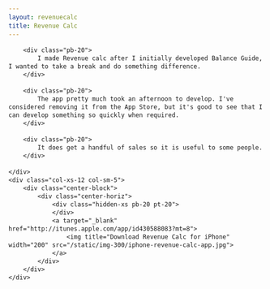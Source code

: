 ```yaml
---
layout: revenuecalc
title: Revenue Calc
---
```


<div class="row">
	<div class="col-xs-12 col-sm-7">

		<div class="pb-20">
			I made Revenue calc after I initially developed Balance Guide, I wanted to take a break and do something difference. 
		</div>

		<div class="pb-20">
			The app pretty much took an afternoon to develop. I've considered removing it from the App Store, but it's good to see that I can develop something so quickly when required.
		</div>

		<div class="pb-20">
			It does get a handful of sales so it is useful to some people.
		</div>

	</div>
	<div class="col-xs-12 col-sm-5">
		<div class="center-block">
			<div class="center-horiz">
				<div class="hidden-xs pb-20 pt-20">
				</div>
				<a target="_blank" href="http://itunes.apple.com/app/id430588083?mt=8">
  					<img title="Download Revenue Calc for iPhone" width="200" src="/static/img-300/iphone-revenue-calc-app.jpg">
				</a>
			</div>
		</div>
	</div>

</div>

